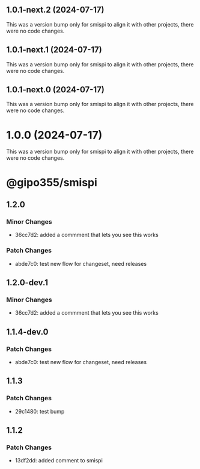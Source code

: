 ## 1.0.1-next.2 (2024-07-17)

This was a version bump only for smispi to align it with other projects, there were no code changes.

## 1.0.1-next.1 (2024-07-17)

This was a version bump only for smispi to align it with other projects, there were no code changes.

## 1.0.1-next.0 (2024-07-17)

This was a version bump only for smispi to align it with other projects, there were no code changes.

# 1.0.0 (2024-07-17)

This was a version bump only for smispi to align it with other projects, there were no code changes.

# @gipo355/smispi

## 1.2.0

### Minor Changes

- 36cc7d2: added a commment that lets you see this works

### Patch Changes

- abde7c0: test new flow for changeset, need releases

## 1.2.0-dev.1

### Minor Changes

- 36cc7d2: added a commment that lets you see this works

## 1.1.4-dev.0

### Patch Changes

- abde7c0: test new flow for changeset, need releases

## 1.1.3

### Patch Changes

- 29c1480: test bump

## 1.1.2

### Patch Changes

- 13df2dd: added comment to smispi
